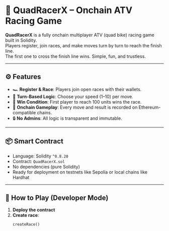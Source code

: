 # 🏁 QuadRacerX – Onchain ATV Racing Game       
          
**QuadRacerX** is a fully onchain multiplayer ATV (quad bike) racing game built in Solidity.          
Players register, join races, and make moves turn by turn to reach the finish line.       
The first one to cross the finish line wins. Simple, fun, and trustless.         
       
---     
    
## ⚙️ Features      
     
- 🏎️ **Register & Race**: Players join open races with their wallets.    
- 🧠 **Turn-Based Logic**: Choose your speed (1–10) per move.    
- 🏁 **Win Condition**: First player to reach 100 units wins the race.      
- 📜 **Onchain Gameplay**: Every move and result is recorded on Ethereum-compatible chains.   
- 🔒 **No Admins**: All logic is transparent and immutable.     
  
---  
   
## 📦 Smart Contract  
 
- Language: Solidity `^0.8.20`    
- Contract: `QuadRacerX.sol`   
- No dependencies (pure Solidity)   
- Ready for deployment on testnets like Sepolia or local chains like Hardhat  
  
--- 
 
## 🚀 How to Play (Developer Mode)  

1. **Deploy the contract**
2. **Create race**: 
   ```solidity
   createRace()
